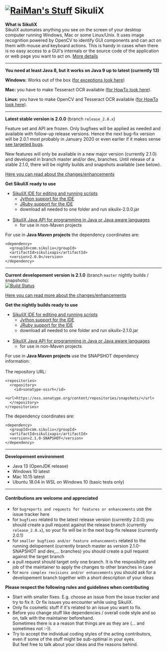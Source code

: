 [![RaiMan's Stuff](https://raw.github.com/RaiMan/SikuliX-2014-Docs/master/src/main/resources/docs/source/RaiManStuff64.png)](http://sikulix.com) SikuliX
============

**What is SikuliX**<br>SikuliX automates anything you see on the screen of your desktop computer 
running Windows, Mac or some Linux/Unix. It uses image recognition powered by OpenCV to identify 
GUI components and can act on them with mouse and keyboard actions.
This is handy in cases when there is no easy access to a GUI's internals or 
the source code of the application or web page you want to act on. [More details](http://sikulix.com)

<hr>

**You need at least Java 8, but it works on Java 9 up to latest (currently 13)**

**Windows:** Works out of the box ([for exceptions look here](https://github.com/RaiMan/SikuliX1/wiki/Windows:-Problems-with-libraries-OpenCV-or-Tesseract))

**Mac:** you have to make Tesseract OCR available ([for HowTo look here](https://github.com/RaiMan/SikuliX1/wiki/macOS-Linux:-Support-libraries-for-Tess4J-Tesseract-4-OCR)).

**Linux:** you have to make OpenCV and Tesseract OCR available ([for HowTo look here](https://sikulix-2014.readthedocs.io/en/latest/newslinux.html#version-1-1-4-special-for-linux-people)).

<hr>

**Latest stable version is 2.0.0** (branch `release_2.0.x`)

Feature set and API are frozen. Only bugfixes will be applied as needed and available with follow-up release versions. Hence the next bug-fix version will be 2.0.1 most probably in January 2020 or even earlier if it makes sense [see targeted bugs](https://github.com/RaiMan/SikuliX1/milestone/1).

New features will only be available in a new major version (currently 2.1.0) and developed in branch master and/or dev_ branches. Until release of a stable 2.1.0, there will be nightly builds and snapshots available (see below).

[Here you can read about the changes/enhancements](https://sikulix-2014.readthedocs.io/en/latest/news.html)

**Get SikuliX ready to use**
- [SikuliX IDE for editing and running scripts](https://github.com/RaiMan/SikuliX1/releases/download/v2.0.0/sikulix-2.0.0.jar)
  - [Jython support for the IDE](https://repo1.maven.org/maven2/org/python/jython-standalone/2.7.1/jython-standalone-2.7.1.jar)
  - [JRuby support for the IDE](https://repo1.maven.org/maven2/org/jruby/jruby-complete/9.2.0.0/jruby-complete-9.2.0.0.jar)
  - download all needed to one folder and run sikulix-2.0.0.jar
  <br><br>
- [SikuliX Java API for programming in Java or Java aware languages](https://github.com/RaiMan/SikuliX1/releases/download/v2.0.0/sikulixapi-2.0.0.jar)
  - for use in non-Maven projects
 
For use in **Java Maven projects** the dependency coordinates are:
```
<dependency>
  <groupId>com.sikulix</groupId>
  <artifactId>sikulixapi</artifactId>
  <version>2.0.0</version>
</dependency>
```
<hr>

**Current developement version is 2.1.0** (branch `master` nightly builds / snapshots):<br>
[![Build Status](https://travis-ci.org/RaiMan/SikuliX1.svg?branch=master)](https://travis-ci.org/RaiMan/SikuliX1)

[Here you can read more about the changes/enhancements](https://sikulix-2014.readthedocs.io/en/latest/newsdev.html)

**Get the nightly builds ready to use** 
- [SikuliX IDE for editing and running scripts]()
  - [Jython support for the IDE]()
  - [JRuby support for the IDE]()
  - download all needed to one folder and run sikulix-2.1.0.jar
  <br><br>
- [SikuliX Java API for programming in Java or Java aware languages]()
  - for use in non-Maven projects

For use in **Java Maven projects** use the SNAPSHOT dependency information:<br><br>
The repository URL:
```
<repositories>
  <repository>
    <id>sonatype-ossrh</id>
    <url>https://oss.sonatype.org/content/repositories/snapshots/</url>
  </repository>
</repositories>
```
The dependency coordinates are:
```
<dependency>
  <groupId>com.sikulix</groupId>
  <artifactId>sikulixapi</artifactId>
  <version>2.1.0-SNAPSHOT</version>
</dependency>
```
<hr>

**Developement environment**

 - Java 13 (OpenJDK release)
 - Windows 10 latest
 - Mac 10.15 latest
 - Ubuntu 18.04 in WSL on Windows 10 (basic tests only)

<hr>

#### Contributions are welcome and appreciated
 - for `bugreports and requests for features or enhancements` use the issue tracker here
 - for `bugfixes` related to the latest release version (currently 2.0.0) you should create a pull request against the release branch (currently `release_2.0.x`), so your fix will be in the next bug-fix release (currently 2.0.1)
- for `smaller bugfixes and/or feature enhancements` related to the running delopement (currently branch master as version 2.1.0-SNAPSHOT and dev_... branches) you should create a pull request against the target branch
- a pull request should target only one branch. It is the resposibility and job of the maintainer to apply the changes to other branches in case 
- for `more complex revisions and/or enhancements` you should ask for a developement branch together with a short description of your ideas
 
 **Please respect the following rules and guidelines when contributing**
  - Start with smaller fixes. E.g. choose an issue from the issue tracker and try to fix it. Or fix issues you encounter while using SikuliX.
  - Only fix cosmetic stuff if it's related to an issue you want to fix.
  - Before you change stuff like dependencies / overall code style and so on, talk with the maintainer beforehand.<br>Sometimes there is a a reason that things are as they are (... and sometimes not :-)).
  - Try to accept the individual coding styles of the acting contributors, even if some of the stuff might be sub-optimal in your eyes.<br>But feel free to talk about your ideas and the reasons behind.

 
